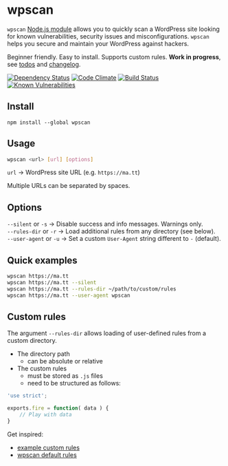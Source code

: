 wpscan
============

`wpscan` [Node.js module](https://www.npmjs.com/package/wpscan) allows you to quickly scan a WordPress site looking for known vulnerabilities, security issues and misconfigurations. `wpscan` helps you secure and maintain your WordPress against hackers.

Beginner friendly. Easy to install. Supports custom rules. **Work in progress**, see [todos](TODO.md) and [changelog](CHANGELOG.md).

[![Dependency Status](https://david-dm.org/sergejmueller/wpscan.svg)](https://david-dm.org/sergejmueller/wpscan)
[![Code Climate](https://codeclimate.com/github/sergejmueller/wpscan/badges/gpa.svg)](https://codeclimate.com/github/sergejmueller/wpscan)
[![Build Status](https://travis-ci.org/sergejmueller/wpscan.svg?branch=master)](https://travis-ci.org/sergejmueller/wpscan)
[![Known Vulnerabilities](https://snyk.io/test/github/sergejmueller/wpscan/badge.svg)](https://snyk.io/test/github/sergejmueller/wpscan)


Install
-----

```
npm install --global wpscan
```


Usage
-----

```bash
wpscan <url> [url] [options]
```

`url` → WordPress site URL (e.g. `https://ma.tt`)

Multiple URLs can be separated by spaces.


Options
-----

`--silent` or `-s` → Disable success and info messages. Warnings only.<br>
`--rules-dir` or `-r` → Load additional rules from any directory (see below).<br>
`--user-agent` or `-u` → Set a custom `User-Agent` string different to `-` (default).


Quick examples
-----

```bash
wpscan https://ma.tt
wpscan https://ma.tt --silent
wpscan https://ma.tt --rules-dir ~/path/to/custom/rules
wpscan https://ma.tt --user-agent wpscan
```


Custom rules
-----
The argument `--rules-dir` allows loading of user-defined rules from a custom directory.

- The directory path
  - can be absolute or relative
- The custom rules
  - must be stored as `.js` files
  - need to be structured as follows:

```javascript
'use strict';

exports.fire = function( data ) {
    // Play with data
}
```

Get inspired:
- [example custom rules](examples/rules)
- [wpscan default rules](lib/rules)
